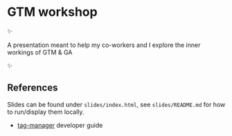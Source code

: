 # GTM workshop

✨

A presentation meant to help my co-workers
and I explore the inner workings of GTM & GA

✨

## References

Slides can be found under `slides/index.html`,
see `slides/README.md` for how to run/display them locally.

- [tag-manager](https://developers.google.com/tag-manager/devguide) developer guide
